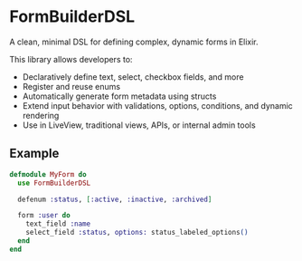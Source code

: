 # FormBuilderDSL

A clean, minimal DSL for defining complex, dynamic forms in Elixir.

This library allows developers to:

- Declaratively define text, select, checkbox fields, and more
- Register and reuse enums
- Automatically generate form metadata using structs
- Extend input behavior with validations, options, conditions, and dynamic rendering
- Use in LiveView, traditional views, APIs, or internal admin tools

## Example

```elixir
defmodule MyForm do
  use FormBuilderDSL

  defenum :status, [:active, :inactive, :archived]

  form :user do
    text_field :name
    select_field :status, options: status_labeled_options()
  end
end